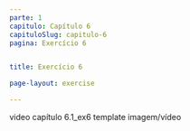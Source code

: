 ```yaml
---
parte: 1
capitulo: Capítulo 6
capituloSlug: capitulo-6
pagina: Exercício 6


title: Exercício 6

page-layout: exercise

---
```


video capítulo 6.1_ex6
template imagem/vídeo
